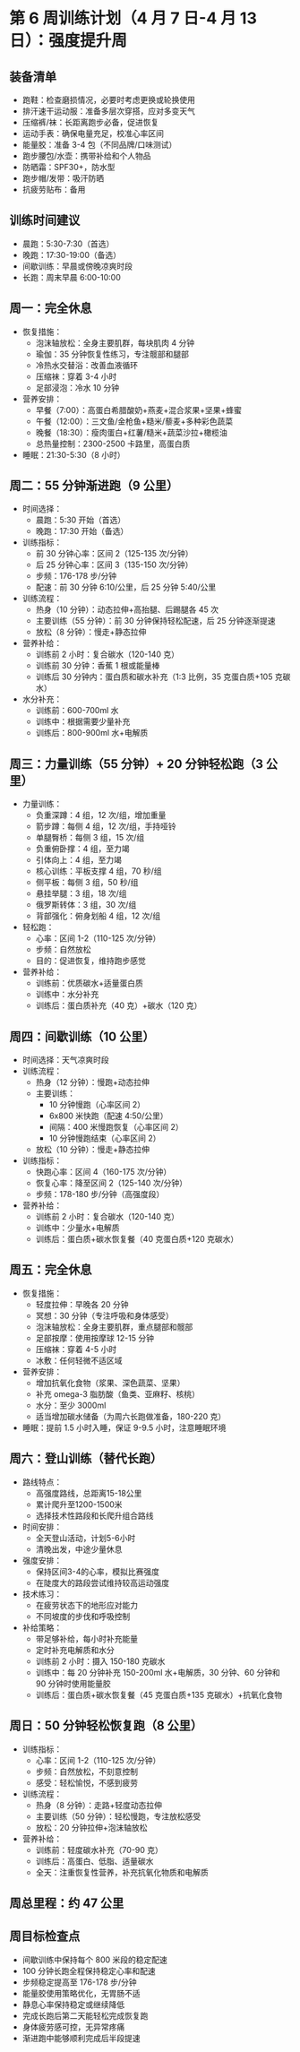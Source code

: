 # 第 6 周训练计划（4 月 7 日-4 月 13 日）：强度提升周

## 装备清单

- 跑鞋：检查磨损情况，必要时考虑更换或轮换使用
- 排汗速干运动服：准备多层次穿搭，应对多变天气
- 压缩裤/袜：长距离跑步必备，促进恢复
- 运动手表：确保电量充足，校准心率区间
- 能量胶：准备 3-4 包（不同品牌/口味测试）
- 跑步腰包/水壶：携带补给和个人物品
- 防晒霜：SPF30+，防水型
- 跑步帽/发带：吸汗防晒
- 抗疲劳贴布：备用

## 训练时间建议

- 晨跑：5:30-7:30（首选）
- 晚跑：17:30-19:00（备选）
- 间歇训练：早晨或傍晚凉爽时段
- 长跑：周末早晨 6:00-10:00

## 周一：完全休息

- 恢复措施：
  - 泡沫轴放松：全身主要肌群，每块肌肉 4 分钟
  - 瑜伽：35 分钟恢复性练习，专注髋部和腿部
  - 冷热水交替浴：改善血液循环
  - 压缩袜：穿着 3-4 小时
  - 足部浸泡：冷水 10 分钟
- 营养安排：
  - 早餐（7:00）：高蛋白希腊酸奶+燕麦+混合浆果+坚果+蜂蜜
  - 午餐（12:00）：三文鱼/金枪鱼+糙米/藜麦+多种彩色蔬菜
  - 晚餐（18:30）：瘦肉蛋白+红薯/糙米+蔬菜沙拉+橄榄油
  - 总热量控制：2300-2500 卡路里，高蛋白质
- 睡眠：21:30-5:30（8 小时）

## 周二：55 分钟渐进跑（9 公里）

- 时间选择：
  - 晨跑：5:30 开始（首选）
  - 晚跑：17:30 开始（备选）
- 训练指标：
  - 前 30 分钟心率：区间 2（125-135 次/分钟）
  - 后 25 分钟心率：区间 3（135-150 次/分钟）
  - 步频：176-178 步/分钟
  - 配速：前 30 分钟 6:10/公里，后 25 分钟 5:40/公里
- 训练流程：
  - 热身（10 分钟）：动态拉伸+高抬腿、后踢腿各 45 次
  - 主要训练（55 分钟）：前 30 分钟保持轻松配速，后 25 分钟逐渐提速
  - 放松（8 分钟）：慢走+静态拉伸
- 营养补给：
  - 训练前 2 小时：复合碳水（120-140 克）
  - 训练前 30 分钟：香蕉 1 根或能量棒
  - 训练后 30 分钟内：蛋白质和碳水补充（1:3 比例，35 克蛋白质+105 克碳水）
- 水分补充：
  - 训练前：600-700ml 水
  - 训练中：根据需要少量补充
  - 训练后：800-900ml 水+电解质

## 周三：力量训练（55 分钟）+ 20 分钟轻松跑（3 公里）

- 力量训练：
  - 负重深蹲：4 组，12 次/组，增加重量
  - 箭步蹲：每侧 4 组，12 次/组，手持哑铃
  - 单腿臀桥：每侧 3 组，15 次/组
  - 负重俯卧撑：4 组，至力竭
  - 引体向上：4 组，至力竭
  - 核心训练：平板支撑 4 组，70 秒/组
  - 侧平板：每侧 3 组，50 秒/组
  - 悬挂举腿：3 组，18 次/组
  - 俄罗斯转体：3 组，30 次/组
  - 背部强化：俯身划船 4 组，12 次/组
- 轻松跑：
  - 心率：区间 1-2（110-125 次/分钟）
  - 步频：自然放松
  - 目的：促进恢复，维持跑步感觉
- 营养补给：
  - 训练前：优质碳水+适量蛋白质
  - 训练中：水分补充
  - 训练后：蛋白质补充（40 克）+碳水（120 克）

## 周四：间歇训练（10 公里）

- 时间选择：天气凉爽时段
- 训练流程：
  - 热身（12 分钟）：慢跑+动态拉伸
  - 主要训练：
    - 10 分钟慢跑（心率区间 2）
    - 6x800 米快跑（配速 4:50/公里）
    - 间隔：400 米慢跑恢复（心率区间 2）
    - 10 分钟慢跑结束（心率区间 2）
  - 放松（10 分钟）：慢走+静态拉伸
- 训练指标：
  - 快跑心率：区间 4（160-175 次/分钟）
  - 恢复心率：降至区间 2（125-140 次/分钟）
  - 步频：178-180 步/分钟（高强度段）
- 营养补给：
  - 训练前 2 小时：复合碳水（120-140 克）
  - 训练中：少量水+电解质
  - 训练后：蛋白质+碳水恢复餐（40 克蛋白质+120 克碳水）

## 周五：完全休息

- 恢复措施：
  - 轻度拉伸：早晚各 20 分钟
  - 冥想：30 分钟（专注呼吸和身体感受）
  - 泡沫轴放松：全身主要肌群，重点腿部和髋部
  - 足部按摩：使用按摩球 12-15 分钟
  - 压缩袜：穿着 4-5 小时
  - 冰敷：任何轻微不适区域
- 营养安排：
  - 增加抗氧化食物（浆果、深色蔬菜、坚果）
  - 补充 omega-3 脂肪酸（鱼类、亚麻籽、核桃）
  - 水分：至少 3000ml
  - 适当增加碳水储备（为周六长跑做准备，180-220 克）
- 睡眠：提前 1.5 小时入睡，保证 9-9.5 小时，注意睡眠环境

## 周六：登山训练（替代长跑）

- 路线特点：
  - 高强度路线，总距离15-18公里
  - 累计爬升至1200-1500米
  - 选择技术性路段和长爬升组合路线
- 时间安排：
  - 全天登山活动，计划5-6小时
  - 清晚出发，中途少量休息
- 强度安排：
  - 保持区间3-4的心率，模拟比赛强度
  - 在陡度大的路段尝试维持较高运动强度
- 技术练习：
  - 在疲劳状态下的地形应对能力
  - 不同坡度的步伐和呼吸控制
- 补给策略：
  - 带足够补给，每小时补充能量
  - 定时补充电解质和水分
  - 训练前 2 小时：摄入 150-180 克碳水
  - 训练中：每 20 分钟补充 150-200ml 水+电解质，30 分钟、60 分钟和 90 分钟时使用能量胶
  - 训练后：蛋白质+碳水恢复餐（45 克蛋白质+135 克碳水）+抗氧化食物

## 周日：50 分钟轻松恢复跑（8 公里）

- 训练指标：
  - 心率：区间 1-2（110-125 次/分钟）
  - 步频：自然放松，不刻意控制
  - 感受：轻松愉悦，不感到疲劳
- 训练流程：
  - 热身（8 分钟）：走路+轻度动态拉伸
  - 主要训练（50 分钟）：轻松慢跑，专注放松感受
  - 放松：20 分钟拉伸+泡沫轴放松
- 营养补给：
  - 训练前：轻度碳水补充（70-90 克）
  - 训练后：高蛋白、低脂、适量碳水
  - 全天：注重恢复性营养，补充抗氧化物质和电解质

## 周总里程：约 47 公里

## 周目标检查点

- 间歇训练中保持每个 800 米段的稳定配速
- 100 分钟长跑全程保持稳定心率和配速
- 步频稳定提高至 176-178 步/分钟
- 能量胶使用策略优化，无胃肠不适
- 静息心率保持稳定或继续降低
- 完成长跑后第二天能轻松完成恢复跑
- 身体疲劳感可控，无异常疼痛
- 渐进跑中能够顺利完成后半段提速
